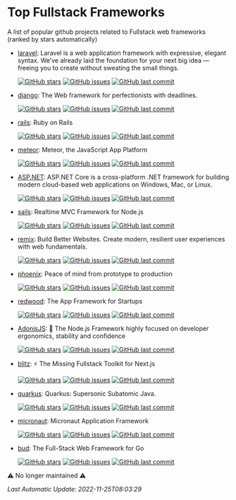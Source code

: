 # Top Fullstack Frameworks
A list of popular github projects related to Fullstack web frameworks (ranked by stars automatically)

- [laravel](https://github.com/laravel/laravel): Laravel is a web application framework with expressive, elegant syntax. We’ve already laid the foundation for your next big idea — freeing you to create without sweating the small things. 

  [![GitHub stars](https://img.shields.io/github/stars/laravel/laravel.svg?style=social)](https://github.com/laravel/laravel) [![GitHub issues](https://img.shields.io/github/issues/laravel/laravel.svg)](https://github.com/laravel/laravel/issues) [![GitHub last commit](https://img.shields.io/github/last-commit/laravel/laravel)](https://github.com/laravel/laravel/commits) 
- [django](https://github.com/django/django): The Web framework for perfectionists with deadlines. 

  [![GitHub stars](https://img.shields.io/github/stars/django/django.svg?style=social)](https://github.com/django/django) [![GitHub issues](https://img.shields.io/github/issues/django/django.svg)](https://github.com/django/django/issues) [![GitHub last commit](https://img.shields.io/github/last-commit/django/django)](https://github.com/django/django/commits) 
- [rails](https://github.com/rails/rails): Ruby on Rails 

  [![GitHub stars](https://img.shields.io/github/stars/rails/rails.svg?style=social)](https://github.com/rails/rails) [![GitHub issues](https://img.shields.io/github/issues/rails/rails.svg)](https://github.com/rails/rails/issues) [![GitHub last commit](https://img.shields.io/github/last-commit/rails/rails)](https://github.com/rails/rails/commits) 
- [meteor](https://github.com/meteor/meteor): Meteor, the JavaScript App Platform 

  [![GitHub stars](https://img.shields.io/github/stars/meteor/meteor.svg?style=social)](https://github.com/meteor/meteor) [![GitHub issues](https://img.shields.io/github/issues/meteor/meteor.svg)](https://github.com/meteor/meteor/issues) [![GitHub last commit](https://img.shields.io/github/last-commit/meteor/meteor)](https://github.com/meteor/meteor/commits) 
- [ASP.NET](https://github.com/dotnet/aspnetcore): ASP.NET Core is a cross-platform .NET framework for building modern cloud-based web applications on Windows, Mac, or Linux. 

  [![GitHub stars](https://img.shields.io/github/stars/dotnet/aspnetcore.svg?style=social)](https://github.com/dotnet/aspnetcore) [![GitHub issues](https://img.shields.io/github/issues/dotnet/aspnetcore.svg)](https://github.com/dotnet/aspnetcore/issues) [![GitHub last commit](https://img.shields.io/github/last-commit/dotnet/aspnetcore)](https://github.com/dotnet/aspnetcore/commits) 
- [sails](https://github.com/balderdashy/sails): Realtime MVC Framework for Node.js 

  [![GitHub stars](https://img.shields.io/github/stars/balderdashy/sails.svg?style=social)](https://github.com/balderdashy/sails) [![GitHub issues](https://img.shields.io/github/issues/balderdashy/sails.svg)](https://github.com/balderdashy/sails/issues) [![GitHub last commit](https://img.shields.io/github/last-commit/balderdashy/sails)](https://github.com/balderdashy/sails/commits) 
- [remix](https://github.com/remix-run/remix): Build Better Websites. Create modern, resilient user experiences with web fundamentals. 

  [![GitHub stars](https://img.shields.io/github/stars/remix-run/remix.svg?style=social)](https://github.com/remix-run/remix) [![GitHub issues](https://img.shields.io/github/issues/remix-run/remix.svg)](https://github.com/remix-run/remix/issues) [![GitHub last commit](https://img.shields.io/github/last-commit/remix-run/remix)](https://github.com/remix-run/remix/commits) 
- [phoenix](https://github.com/phoenixframework/phoenix): Peace of mind from prototype to production 

  [![GitHub stars](https://img.shields.io/github/stars/phoenixframework/phoenix.svg?style=social)](https://github.com/phoenixframework/phoenix) [![GitHub issues](https://img.shields.io/github/issues/phoenixframework/phoenix.svg)](https://github.com/phoenixframework/phoenix/issues) [![GitHub last commit](https://img.shields.io/github/last-commit/phoenixframework/phoenix)](https://github.com/phoenixframework/phoenix/commits) 
- [redwood](https://github.com/redwoodjs/redwood): The App Framework for Startups 

  [![GitHub stars](https://img.shields.io/github/stars/redwoodjs/redwood.svg?style=social)](https://github.com/redwoodjs/redwood) [![GitHub issues](https://img.shields.io/github/issues/redwoodjs/redwood.svg)](https://github.com/redwoodjs/redwood/issues) [![GitHub last commit](https://img.shields.io/github/last-commit/redwoodjs/redwood)](https://github.com/redwoodjs/redwood/commits) 
- [AdonisJS](https://github.com/adonisjs/core): 🚀 The Node.js Framework highly focused on developer ergonomics, stability and confidence 

  [![GitHub stars](https://img.shields.io/github/stars/adonisjs/core.svg?style=social)](https://github.com/adonisjs/core) [![GitHub issues](https://img.shields.io/github/issues/adonisjs/core.svg)](https://github.com/adonisjs/core/issues) [![GitHub last commit](https://img.shields.io/github/last-commit/adonisjs/core)](https://github.com/adonisjs/core/commits) 
- [blitz](https://github.com/blitz-js/blitz): ⚡️ The Missing Fullstack Toolkit for Next.js 

  [![GitHub stars](https://img.shields.io/github/stars/blitz-js/blitz.svg?style=social)](https://github.com/blitz-js/blitz) [![GitHub issues](https://img.shields.io/github/issues/blitz-js/blitz.svg)](https://github.com/blitz-js/blitz/issues) [![GitHub last commit](https://img.shields.io/github/last-commit/blitz-js/blitz)](https://github.com/blitz-js/blitz/commits) 
- [quarkus](https://github.com/quarkusio/quarkus): Quarkus: Supersonic Subatomic Java.  

  [![GitHub stars](https://img.shields.io/github/stars/quarkusio/quarkus.svg?style=social)](https://github.com/quarkusio/quarkus) [![GitHub issues](https://img.shields.io/github/issues/quarkusio/quarkus.svg)](https://github.com/quarkusio/quarkus/issues) [![GitHub last commit](https://img.shields.io/github/last-commit/quarkusio/quarkus)](https://github.com/quarkusio/quarkus/commits) 
- [micronaut](https://github.com/micronaut-projects/micronaut-core): Micronaut Application Framework 

  [![GitHub stars](https://img.shields.io/github/stars/micronaut-projects/micronaut-core.svg?style=social)](https://github.com/micronaut-projects/micronaut-core) [![GitHub issues](https://img.shields.io/github/issues/micronaut-projects/micronaut-core.svg)](https://github.com/micronaut-projects/micronaut-core/issues) [![GitHub last commit](https://img.shields.io/github/last-commit/micronaut-projects/micronaut-core)](https://github.com/micronaut-projects/micronaut-core/commits) 
- [bud](https://github.com/livebud/bud): The Full-Stack Web Framework for Go 

  [![GitHub stars](https://img.shields.io/github/stars/livebud/bud.svg?style=social)](https://github.com/livebud/bud) [![GitHub issues](https://img.shields.io/github/issues/livebud/bud.svg)](https://github.com/livebud/bud/issues) [![GitHub last commit](https://img.shields.io/github/last-commit/livebud/bud)](https://github.com/livebud/bud/commits) 

⚠️ No longer maintained ⚠️


*Last Automatic Update: 2022-11-25T08:03:29*